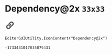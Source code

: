# Dependency@2x `33x33`
<img src="/img/Dependency@2x.png" width=33 height=33>

``` CSharp
EditorGUIUtility.IconContent("Dependency@2x")
```
```
-1733431017835079431
```
